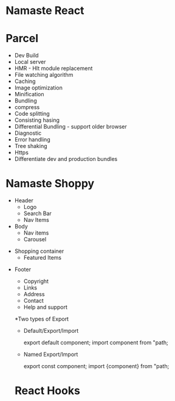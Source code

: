 # Namaste React


# Parcel
- Dev Build
- Local server
- HMR - HIt module replacement
- File watching algorithm
- Caching
- Image optimization
- Minification
- Bundling
- compress
- Code splitting
- Consisting hasing 
- Differential Bundling - support older browser
- Diagnostic
- Error handling
- Tree shaking 
- Https
- Differentiate dev and production bundles



# Namaste Shoppy

* Header
   - Logo
   - Search Bar
   - Nav Items
* Body
   - Nav items
   - Carousel
 - Shopping container  
     - Featured Items 
 

* Footer
     - Copyright
     - Links
     - Address
     - Contact
     - Help and support


   *Two types of Export

     - Default/Export/Import

         export default component;
         import component from "path;

     - Named Export/Import

         export const component;
         import {component} from "path;

   # React Hooks       